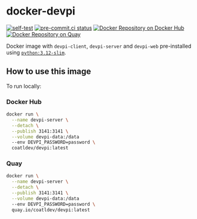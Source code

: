 # docker-devpi

[![self-test](https://github.com/coatl-dev/docker-devpi/actions/workflows/self-test.yml/badge.svg)](https://github.com/coatl-dev/docker-devpi/actions/workflows/self-test.yml)
[![pre-commit.ci status](https://results.pre-commit.ci/badge/github/coatl-dev/docker-devpi/coatl.svg)](https://results.pre-commit.ci/latest/github/coatl-dev/docker-devpi/coatl)
[![Docker Repository on Docker Hub](https://img.shields.io/badge/hub.docker.com-white?logo=docker "Docker Repository on Docker Hub")](https://hub.docker.com/r/coatldev/devpi)
[![Docker Repository on Quay](https://img.shields.io/badge/quay.io-red?logo=red-hat "Docker Repository on Quay")](https://quay.io/repository/coatldev/devpi)

Docker image with `devpi-client`, `devpi-server` and `devpi-web` pre-installed
using [`python:3.12-slim`].

## How to use this image

To run locally:

### Docker Hub

```bash
docker run \
  --name devpi-server \
  --detach \
  --publish 3141:3141 \
  --volume devpi-data:/data
  --env DEVPI_PASSWORD=password \
  coatldev/devpi:latest
```

### Quay

```bash
docker run \
  --name devpi-server \
  --detach \
  --publish 3141:3141 \
  --volume devpi-data:/data
  --env DEVPI_PASSWORD=password \
  quay.io/coatldev/devpi:latest
```

[click here]: https://hub.docker.com/repository/docker/coatldev/devpi/tags
[`python:3.12-slim`]: https://github.com/docker-library/python/blob/HEAD/3.12/slim-bookworm/Dockerfile
